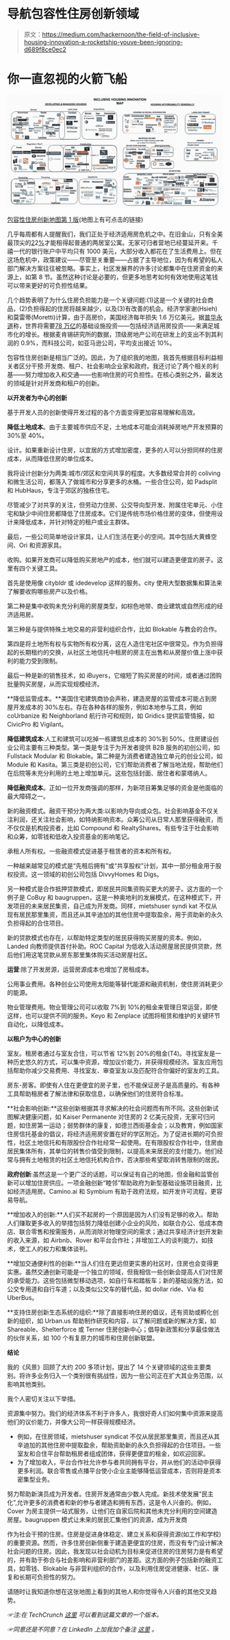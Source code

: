 # 导航包容性住房创新领域

> 原文：<https://medium.com/hackernoon/the-field-of-inclusive-housing-innovation-a-rocketship-youve-been-ignoring-d689f8ce0ec2>

# 你一直忽视的火箭飞船

![](img/fc105194f7dcc41ab377fb7bd95aeac5.png)

[包容性住房创新地图第 1 版](https://docs.google.com/drawings/d/1Aa_REkm7_GG6A3RmtJk1ojV8o7zkvsrP7Jtaq7UOfgA/edit)(地图上有可点击的链接)

几乎每周都有人提醒我们，我们正处于经济适用房危机之中。在旧金山，只有全美最顶尖的[2](https://sf.curbed.com/2016/5/17/11692468/rent-salary-2016-san-francisco-)2[%](https://dqydj.com/income-percentile-calculator/)才能租得起普通的两居室公寓。无家可归者营地已经蔓延开来。千禧一代的银行账户中平均只有 1000 美元，大部分收入都花在了生活费用上。但在这场危机中，政策建议——尽管至关重要——占据了主导地位，因为有希望的私人部门解决方案往往被忽略。事实上，社区发展界的许多讨论都集中在住房资金的来源上，如第 8 节。虽然这种讨论是必要的，但更多地思考如何有效地使用这笔钱可以带来更好的可负担性结果。

几个趋势表明了为什么住房负担能力是一个关键问题:(1)这是一个关键的社会商品，(2)负担得起的住房将越来越少，以及(3)有改善的机会。经济学家谢(Hsieh)和莫雷蒂(Moretti)计算，由于高房价，美国经济每年损失 1.6 万亿美元。据[普华永道](https://www.pwc.com/gx/en/capital-projects-infrastructure/publications/cpi-outlook/assets/cpi-outlook-to-2025.pdf)称，世界将需要[78 万亿](https://webcache.googleusercontent.com/search?q=cache:aE2KtL5wnyMJ:https://www.forbes.com/sites/greatspeculations/2015/11/25/three-ways-to-profit-from-78-trillion-in-global-infrastructure-investment/+&cd=2&hl=en&ct=clnk&gl=us)的基础设施投资——包括经济适用房投资——来满足城市化的增长。根据麦肯锡研究所的数据，顶级房地产公司在研发上的支出不到其利润的 0.9%，而科技公司，如亚马逊公司，平均支出接近 10%。

包容性住房创新是相当广泛的。因此，为了组织我的地图，我首先根据目标利益相关者区分干预:开发商、租户、社会影响企业家和政府。我还讨论了两个相关的利基——努力增加收入和交通——也影响住房的可负担性。在核心类别之外，最发达的领域是针对开发商和租户的创新。

**以开发者为中心的创新**

基于开发人员的创新使得开发过程的各个方面变得更加容易理解和高效。

**降低土地成本**。由于主要城市供应不足，土地成本可能会消耗掉房地产开发预算的 30%至 40%。

设计。如果重新设计住房，以宜居的方式增加密度，更多的人可以分担同样的住房成本，从而降低住房的单位成本。

我将设计创新分为两类:城市/郊区和空间共享的程度。大多数经常合并的 coliving 和微生活公司，都落入了做城市和分享更多的水桶。一些合住公司，如 Padsplit 和 HubHaus，专注于郊区的独栋住宅。

尽管减少了对共享的关注，但劳动力住房、公交导向型开发、附属住宅单元、小住宅和缺少中间住房都降低了住房成本。它们是传统市场价格住房的变体，但使用设计来降低成本，并针对特定的租户或业主群体。

最后，一些公司简单地设计家具，让人们生活在更小的空间。其中包括大黄蜂空间、Ori 和资源家具。

收购。如果开发商可以降低购买房地产的成本，他们就可以建造更便宜的房子。这里有四个关键工具。

首先是使用像 citybldr 或 idedevelop 这样的服务。city 使用大型数据集和算法来了解要收购哪些房产以及价格。

第二种是集中收购未充分利用的房屋类型，如棕色地带、商业建筑或自然形成的经济适用房。

第三种是与提供特殊土地交易的非营利组织合作，比如 Blokable 与教会的合作。

第四是将土地所有权与实物所有权分离，这在人造住宅社区中很常见。作为负担得起的长期租约的交换，从社区土地信托中租房的房主在出售和从房屋价值上涨中获利的能力受到限制。

最后一种是新的销售技术，如 iBuyers，它缩短了购买房屋的时间，或者通过团购批量购买房屋，从而实现规模经济。

**降低监管成本。**美国住宅建筑商协会声称，建造房屋的监管成本可能占到房屋开发成本的 30%左右。存在各种各样的服务，例如本地参与工具，例如 coUrbanize 和 Neighborland 航行许可和规则，如 Gridics 提供监管情报，如 CivicPro 和 Vigilant。

**降低建筑成本**:人工和建筑可以吃掉一栋建筑总成本的 30%到 50%。住房建设创业公司主要有三种类型。第一类是专注于为开发者提供 B2B 服务的初创公司，如 Fullstack Modular 和 Blokable。第二种是为消费者建造独立单元的创业公司，如 Module 和 Kasita。第三类是初创公司，它们帮助消费者了解当地法规，帮助他们在后院等未充分利用的土地上增加单元。这些包括封面、居住者和蒙塔纳人。

**降低融资成本**。正如一位开发商强调的那样，为新项目筹集足够的资金是他面临的最大障碍之一。

新的融资模式。融资干预分为两大类:以影响为导向或众包。社会影响基金不仅关注利润，还关注社会影响，如特纳影响资本。众筹公司从日常人那里获得融资，而不仅仅是机构投资者，比如 Compound 和 RealtyShares。有些专注于社会影响和众筹，如零钱和低收入投资基金的影响笔记。

承租人所有权。一些融资模式促进基于租赁者的资本和所有权。

一种越来越常见的模式是“先租后拥有”或“共享股权”计划，其中一部分租金用于股权投资。这一领域的初创公司包括 DivvyHomes 和 Digs。

另一种模式是合作抵押贷款模式，即居民共同集资购买更大的房子。这方面的一个例子是 CoBuy 和 baugruppen，这是一种奥地利的发展模式，在这种模式下，开发项目的未来居民集资，自己成为开发商。同样，mietshuser syndi kat 不仅从现有居民那里集资，而且还从其辛迪加的其他住房中提取盈余，用于资助新的永久负担得起的合住项目。

新的贷款模式也存在，以帮助特定类型的居民获得购买房屋的资本。例如，Landed 向教师提供首付补助。ROC Capital 为低收入活动房屋居民提供贷款，然后他们用这笔贷款从房东那里集体购买活动房屋社区。

**运营**:除了开发房源，运营房源成本也增加了房租成本。

公用事业费用。各种创业公司使用太阳能等替代能源和融资机制，使住房消耗更少的能源。

物业管理费用。物业管理公司可以收取 7%到 10%的租金来管理日常运营，即使这样，也可以提供不同的服务。Keyo 和 Zenplace 试图将租赁和维护的关键环节自动化，以降低成本。

**以租户为中心的创新**

室友。租房者通过与室友合住，可以节省 12%到 20%的租金(T4)。寻找室友是一种历史悠久的方式，可以集中资源，增加议价能力，并获得规模经济。室友应用包括帮助你减少交易费用、寻找室友、审查室友以及匹配符合你偏好的室友的工具。

房东-房客。即使有人住在更便宜的房子里，也不能保证房子是高质量的。有各种工具帮助租房者了解法律和获取信息，以确保他们的住房符合标准。

**社会影响创新:**这些创新根据其寻求解决的社会问题而有所不同。这些创新试图解决健康问题，如 Kaiser Permanente 对住房的 2 亿美元投资，无家可归问题，如住房第一运动；弱势群体的康复，如德兰西街基金会；以及教育，例如国家住房信托基金的倡议，将经济适用房安置在好的学区附近。为了促进长期的可负担性，社区土地信托和有限股份合作社经常一起使用。在有限股权合作社中，住房由居民集体所有，其单位的转售价值受到限制，以提高未来居民的支付能力。他们经常与拥有土地租赁的社区土地信托机构合作，否决那些希望取消转售限制的居民。

**政府创新**:虽然这是一个更广泛的话题，可以保证有自己的地图，但金融和监管创新可以增加住房供应。一项金融创新“睦邻”帮助政府为新型基础设施项目融资，比如经济适用房。Camino.ai 和 Symbium 有助于政府法规，如开发许可流程，更容易导航。

**增加收入的创新:**人们买不起房的一个原因是因为人们没有足够的收入。帮助人们赚取更多收入的举措包括努力降低创建小企业的风险，如联合办公、低成本商店、联合零售和按需服务，从而消除对物理空间的需求；通过共享经济计划开发新的收入来源，如 Airbnb、Rover 和平台合作社；并增加工人的谈判能力，如技术，使工人的权力和集体谈判。

**增加交通便利性的创新:**当人们住在更远但更实惠的社区时，住房也会变得更实惠。虽然交通创新可能是一个独立的领域，但我相信一些创新会提高人们对住房的承受能力。这些包括微型移动选项，如自行车和踏板车；新的基础设施方法，如公交专用道和自行车道；以及类似公交车的替代品，如 dollar ride、Via 和 UberBus。

**支持住房创新生态系统的组织:**除了直接影响住房的倡议，还有资助或孵化创新的组织，如 Urban.us 帮助制作研究和内容，以了解问题或新的解决方案，如 Shareable、Shelterforce 或 Terner 住房创新中心；倡导新政策和分享最佳做法的伙伴关系，如 100 个有复原力的城市和住房创新联盟。

**结论**

我的《风景》回顾了大约 200 多项计划，提出了 14 个关键领域的这些主要类别。将许多业务归入一个类别很有挑战性，因为一些公司正在扩大其业务范围，以影响其他类别。

我个人密切关注以下举措。

资源集中努力。我们的经济体系不利于许多人，我很好奇人们如何集中资源来提高他们的议价能力，并像大公司一样获得规模经济。

*   例如，在住房领域，mietshuser syndicat 不仅从居民那里集资，而且还从其辛迪加的其他住房中提取盈余，帮助资助新的永久负担得起的合住项目。一些室友和合住平台帮助租房者组成团体，获得更便宜的租金，如欢迎回家。
*   为了增加收入，平台合作社允许参与者共同拥有平台，并从他们的活动中获得更多利润。联合零售或点播平台使小企业主能够降低运营成本，否则将是资本密集型业务。

努力帮助新演员成为开发者。住房开发通常由少数人完成。新技术使发展“民主化”,允许更多的消费者和新的参与者建造和拥有东西，这是令人兴奋的。例如，Cover 为房主提供一站式服务，让他们在自家后院和其他未充分利用的空间建造房屋。baugruppen 模式让未来的居民汇集他们的资源，成为开发商

作为社会干预的住房。住房是促进身体稳定、建立关系和获得资源(如工作和学校)的重要资源。然而，许多住房创新侧重于建造更便宜的住房，而没有专门设计解决社会问题的住房。因此，我发现以社会动机为目标来促进住房的住房努力是有希望的，并有助于弥合与社会影响和非营利部门的差距。这方面的例子包括新的融资工具，如零钱、Blokable 与非营利组织的合作，以及利用住房促进健康、社区、康复和长期可负担性的努力。

请随时让我知道你想在这张地图上看到的其他人和你觉得令人兴奋的其他交叉趋势。

*☞注:在 TechCrunch* [*这里*](http://bit.ly/TCHousingMapPost) *可以看到这篇文章的一个版本。*

*☞同意还是不同意？在 LinkedIn 上加我加个备注* [*这里*](https://www.linkedin.com/in/wu12345/) *。*